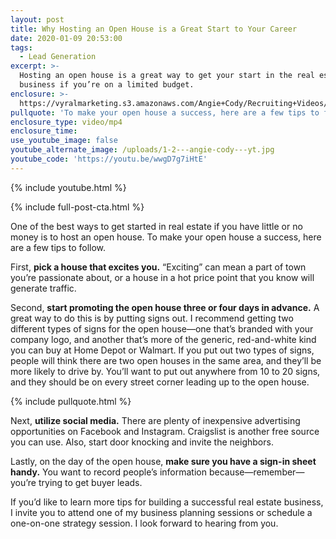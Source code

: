 ```yaml
---
layout: post
title: Why Hosting an Open House is a Great Start to Your Career
date: 2020-01-09 20:53:00
tags:
  - Lead Generation
excerpt: >-
  Hosting an open house is a great way to get your start in the real estate
  business if you’re on a limited budget.
enclosure: >-
  https://vyralmarketing.s3.amazonaws.com/Angie+Cody/Recruiting+Videos/Why+Hosting+an+Open+House+is+a+Great+Start+to+Your+Career.mp4
pullquote: 'To make your open house a success, here are a few tips to follow.'
enclosure_type: video/mp4
enclosure_time:
use_youtube_image: false
youtube_alternate_image: /uploads/1-2---angie-cody---yt.jpg
youtube_code: 'https://youtu.be/wwgD7g7iHtE'
---
```


{% include youtube.html %}

{% include full-post-cta.html %}

One of the best ways to get started in real estate if you have little or no money is to host an open house. To make your open house a success, here are a few tips to follow.&nbsp;

First, **pick a house that excites you.** “Exciting” can mean a part of town you’re passionate about, or a house in a hot price point that you know will generate traffic.&nbsp;

Second, **start promoting the open house three or four days in advance.** A great way to do this is by putting signs out. I recommend getting two different types of signs for the open house—one that’s branded with your company logo, and another that’s more of the generic, red-and-white kind you can buy at Home Depot or Walmart. If you put out two types of signs, people will think there are two open houses in the same area, and they’ll be more likely to drive by. You’ll want to put out anywhere from 10 to 20 signs, and they should be on every street corner leading up to the open house.&nbsp;

{% include pullquote.html %}

Next, **utilize social media.** There are plenty of inexpensive advertising opportunities on Facebook and Instagram. Craigslist is another free source you can use. Also, start door knocking and invite the neighbors.

Lastly, on the day of the open house, **make sure you have a sign-in sheet handy.** You want to record people’s information because—remember—you’re trying to get buyer leads.&nbsp;

If you’d like to learn more tips for building a successful real estate business, I invite you to attend one of my business planning sessions or schedule a one-on-one strategy session. I look forward to hearing from you.&nbsp;